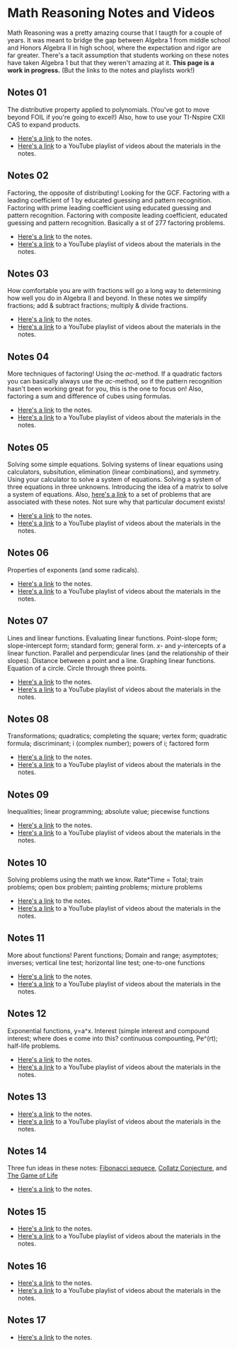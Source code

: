 # Math Reasoning Notes and Videos
Math Reasoning was a pretty amazing course that I taugth for a couple of years.  It was meant to bridge the gap between Algebra 1 from middle school and Honors Algebra II in high school, where the expectation and rigor are far greater.  There's a tacit assumption that students working on these notes have taken Algebra 1 but that they weren't amazing at it.  **This page is a work in progress.**  (But the links to the notes and playlists work!)

## Notes 01
The distributive property applied to polynomials.  (You've got to move beyond FOIL if you're going to excel!)  Also, how to use your TI-Nspire CXII CAS to expand products.
* [Here's a link](https://drive.google.com/file/d/0B11F_FpivrRiSkN0aW1IZEFLRjA/view?usp=sharing) to the notes.
* [Here's a link](https://www.youtube.com/playlist?list=PL6iwkLfBjZiwh0F7gx-kwLfsZJnRZi3fS) to a YouTube playlist of videos about the materials in the notes.

## Notes 02
Factoring, the opposite of distributing!  Looking for the GCF.  Factoring with a leading coefficient of 1 by educated guessing and pattern recognition.  Factoring with prime leading coefficient using educated guessing and pattern recognition.  Factoring with composite leading coefficient, educated guessing and pattern recognition.  Basically a st of 277 factoring problems.
* [Here's a link](https://drive.google.com/file/d/0B11F_FpivrRiVlN2dVNyQS02VG8/view?usp=sharing) to the notes.
* [Here's a link](https://www.youtube.com/playlist?list=PL6iwkLfBjZiwOjaAiA-7s8eYySWvndwCm) to a YouTube playlist of videos about the materials in the notes.

## Notes 03
How comfortable you are with fractions will go a long way to determining how well you do in Algebra II and beyond.  In these notes we simplify fractions; add & subtract fractions; multiply & divide fractions.
* [Here's a link](https://drive.google.com/open?id=0B11F_FpivrRiY3JQVWtZZDA1LVk) to the notes.
* [Here's a link](https://www.youtube.com/playlist?list=PL6iwkLfBjZiylDburHnG47JI9shAR_I5z) to a YouTube playlist of videos about the materials in the notes.

## Notes 04
More techniques of factoring!  Using the _ac_-method.  If a quadratic factors you can basically always use the _ac_-method, so if the pattern recognition hasn't been working great for you, this is the one to focus on!  Also, factoring a sum and difference of cubes using formulas.
* [Here's a link](https://drive.google.com/file/d/0B11F_FpivrRiUTdxRnlUZElxQnc/view?usp=sharing) to the notes.
* [Here's a link](https://www.youtube.com/playlist?list=PL6iwkLfBjZiw4NvVC94AvC1zBc4Sxjbay) to a YouTube playlist of videos about the materials in the notes.

## Notes 05
Solving some simple equations.  Solving systems of linear equations using calculators, subsitution, elimination (linear combinations), and symmetry.  Using your calculator to solve a system of equations.  Solving a system of three equations in three unknowns.  Introducing the idea of a matrix to solve a system of equations.  Also, [here's a link](https://drive.google.com/file/d/0B11F_FpivrRiWndzMm41R0FBUUU/view?usp=sharing) to a set of problems that are associated with these notes.  Not sure why that particular document exists!

* [Here's a link](https://drive.google.com/file/d/0B11F_FpivrRiYnl4dFAtX1BzeTg/view?usp=sharing) to the notes.
* [Here's a link](https://www.youtube.com/playlist?list=PL6iwkLfBjZixrL1siCNZF09YNYUmBtHBI) to a YouTube playlist of videos about the materials in the notes.

## Notes 06
Properties of exponents (and some radicals).
* [Here's a link](https://drive.google.com/file/d/0B11F_FpivrRidDVoNmJjYVlyQ0E/view?usp=sharing) to the notes.
* [Here's a link](https://www.youtube.com/playlist?list=PL6iwkLfBjZiy61kYzKd6lYqUGfFea4yko) to a YouTube playlist of videos about the materials in the notes.

## Notes 07
Lines and linear functions.  Evaluating linear functions.  Point-slope form; slope-intercept form; standard form; general form.  _x_- and _y_-intercepts of a linear function.  Parallel and perpendicular lines (and the relationship of their slopes).  Distance between a point and a line.  Graphing linear functions.  Equation of a circle.  Circle through three points.
* [Here's a link](https://drive.google.com/file/d/0B11F_FpivrRiR1JMWjVTdXlBMW8/view?usp=sharing) to the notes.
* [Here's a link](https://www.youtube.com/playlist?list=PL6iwkLfBjZiyfidC-2QvCcI1Mud9Q8m6l) to a YouTube playlist of videos about the materials in the notes.

## Notes 08
Transformations; quadratics; completing the square; vertex form; quadratic formula; discriminant; i (complex number); powers of i; factored form
* [Here's a link](https://drive.google.com/file/d/0B11F_FpivrRiTE9xWHdOLU5MRzg/view?usp=sharing) to the notes.
* [Here's a link](https://www.youtube.com/playlist?list=PL6iwkLfBjZiy276TZ1X_sCUsz5OTxyV4D) to a YouTube playlist of videos about the materials in the notes.

## Notes 09
Inequalities; linear programming; absolute value; piecewise functions
* [Here's a link](https://drive.google.com/file/d/0B11F_FpivrRiak9uV2pjdnk4T3c/view?usp=sharing) to the notes.
* [Here's a link](https://www.youtube.com/playlist?list=PL6iwkLfBjZiy3FPZW0sPNKE9khkqQHK9x) to a YouTube playlist of videos about the materials in the notes.

## Notes 10
Solving problems using the math we know.  Rate\*Time = Total; train problems; open box problem; painting problems; mixture problems
* [Here's a link](https://drive.google.com/file/d/0B11F_FpivrRiM1BzMGZqckxUVEk/view?usp=sharing) to the notes.
* [Here's a link](https://www.youtube.com/playlist?list=PL6iwkLfBjZixIDrAlESW2aVr_2IcFWNXi) to a YouTube playlist of videos about the materials in the notes.

## Notes 11
More about functions!  Parent functions; Domain and range; asymptotes; inverses; vertical line test; horizontal line test; one-to-one functions
* [Here's a link](https://drive.google.com/file/d/0B11F_FpivrRiX2Q2NGpOUW1RTXc/view?usp=sharing) to the notes.
* [Here's a link](https://www.youtube.com/playlist?list=PL6iwkLfBjZixAQGktcmPOMiti15tuup0N) to a YouTube playlist of videos about the materials in the notes.

## Notes 12
Exponential functions, y=a^x.  Interest (simple interest and compound interest; where does e come into this?  continuous compounting, Pe^(rt); half-life problems.
* [Here's a link](https://drive.google.com/file/d/0B11F_FpivrRiQS1EV0FLaDhGbVU/view?usp=sharing) to the notes.
* [Here's a link](https://www.youtube.com/playlist?list=PL6iwkLfBjZiyYBBnxhkxa56_SxrBrq9Jb) to a YouTube playlist of videos about the materials in the notes.

## Notes 13

* [Here's a link](https://drive.google.com/file/d/0B11F_FpivrRiMTNNVlRBaC02b1E/view?usp=sharing) to the notes.
* [Here's a link](https://www.youtube.com/playlist?list=PL6iwkLfBjZixnt7W_ILVKJKYV9G2LEb0Q) to a YouTube playlist of videos about the materials in the notes.

## Notes 14
Three fun ideas in these notes: [Fibonacci sequece](https://en.wikipedia.org/wiki/Fibonacci_number), [Collatz Conjecture](https://en.wikipedia.org/wiki/Collatz_conjecture), and [The Game of Life](https://en.wikipedia.org/wiki/Conway%27s_Game_of_Life)
* [Here's a link](https://drive.google.com/file/d/0B11F_FpivrRiY2dCTDVYcDV6WWc/view?usp=sharing) to the notes.


## Notes 15

* [Here's a link](https://drive.google.com/file/d/0B11F_FpivrRiUWhzYXUtZkYzVGs/view?usp=sharing) to the notes.
* [Here's a link](https://www.youtube.com/playlist?list=PL6iwkLfBjZiwBpfawCBeKepKf_J9MW3Rj) to a YouTube playlist of videos about the materials in the notes.

## Notes 16

* [Here's a link](https://drive.google.com/file/d/0B11F_FpivrRiZnViV2xBcklvYnM/view?usp=sharing) to the notes.
* [Here's a link](https://www.youtube.com/playlist?list=PL6iwkLfBjZiwBpfawCBeKepKf_J9MW3Rj) to a YouTube playlist of videos about the materials in the notes.

## Notes 17

* [Here's a link](https://drive.google.com/file/d/0B11F_FpivrRiUVJJMm9NNFlSZVE/view?usp=sharing) to the notes.
